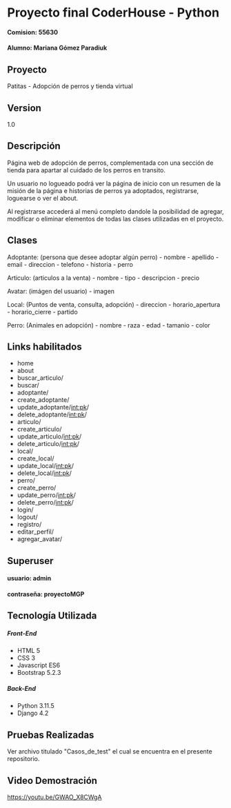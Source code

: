 # Proyecto final CoderHouse - Python

#### Comision: 55630
#### Alumno: Mariana Gómez Paradiuk

## Proyecto
Patitas - Adopción de perros y tienda virtual

## Version
1.0

## Descripción

Página web de adopción de perros, complementada con una sección de tienda para apartar al cuidado de los perros en transito.

Un usuario no logueado podrá ver la página de inicio con un resumen de la misión de la página e historias de perros ya adoptados, registrarse, loguearse o ver el about.

Al registrarse accederá al menú completo dandole la posibilidad de agregar, modificar o eliminar elementos de todas las clases utilizadas en el proyecto.

## Clases

Adoptante: (persona que desee adoptar algún perro)
    - nombre
    - apellido
    - email
    - direccion
    - telefono
    - historia
    - perro

    
Articulo: (articulos a la venta)
    - nombre
    - tipo
    - descripcion
    - precio

Avatar: (imágen del usuario)
    - imagen

Local: (Puntos de venta, consulta, adopción)
    - direccion
    - horario_apertura
    - horario_cierre
    - partido
    
Perro: (Animales en adopción)
    - nombre
    - raza
    - edad
    - tamanio
    - color

## Links habilitados

- home
- about
- buscar_articulo/
- buscar/
- adoptante/
- create_adoptante/ 
- update_adoptante/<int:pk>/
- delete_adoptante/<int:pk>/
- articulo/
- create_articulo/
- update_articulo/<int:pk>/
- delete_articulo/<int:pk>/
- local/
- create_local/  
- update_local/<int:pk>/
- delete_local/<int:pk>/
- perro/
- create_perro/   
- update_perro/<int:pk>/
- delete_perro/<int:pk>/
- login/
- logout/
- registro/
- editar_perfil/
- agregar_avatar/

## Superuser
#### usuario: admin
#### contraseña: proyectoMGP 

## Tecnología Utilizada

##### Front-End
- HTML 5
- CSS 3
- Javascript ES6
- Bootstrap 5.2.3

##### Back-End
- Python 3.11.5
- Django 4.2

## Pruebas Realizadas

Ver archivo titulado "Casos_de_test" el cual se encuentra en el presente repositorio.

## Video Demostración

https://youtu.be/GWAO_X8CWgA
